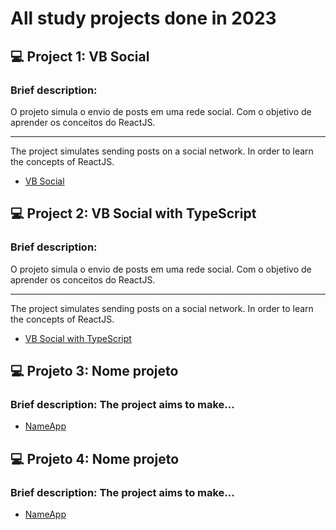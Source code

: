 # All study projects done in 2023

## 💻 Project 1: VB Social
### Brief description: 
O projeto simula o envio de posts em uma rede social. 
Com o objetivo de aprender os conceitos do ReactJS.
***
The project simulates sending posts on a social network.
In order to learn the concepts of ReactJS.
- [VB Social](./vb-social)

## 💻 Project 2: VB Social with TypeScript
### Brief description: 
O projeto simula o envio de posts em uma rede social. 
Com o objetivo de aprender os conceitos do ReactJS.
***
The project simulates sending posts on a social network.
In order to learn the concepts of ReactJS.
- [VB Social with TypeScript](./vb-social-ts)

## 💻 Projeto 3: Nome projeto
### Brief description: The project aims to make...
- [NameApp](./LinkProjeto)

## 💻 Projeto 4: Nome projeto
### Brief description: The project aims to make...
- [NameApp](./LinkProjeto)




